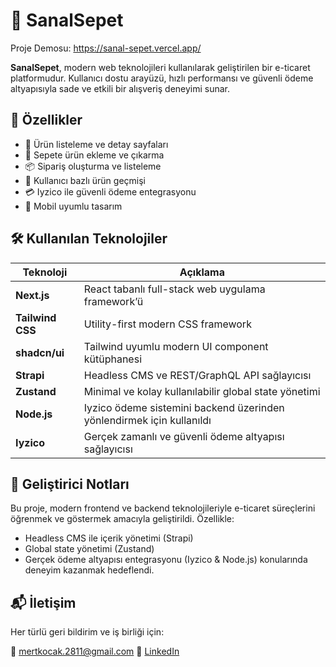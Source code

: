 # 🛒 SanalSepet

Proje Demosu: https://sanal-sepet.vercel.app/

**SanalSepet**, modern web teknolojileri kullanılarak geliştirilen bir e-ticaret platformudur. Kullanıcı dostu arayüzü, hızlı performansı ve güvenli ödeme altyapısıyla sade ve etkili bir alışveriş deneyimi sunar.

## 🚀 Özellikler

- 🧾 Ürün listeleme ve detay sayfaları  
- 🛒 Sepete ürün ekleme ve çıkarma  
- 📦 Sipariş oluşturma ve listeleme  
- 🧍 Kullanıcı bazlı ürün geçmişi  
- 💳 Iyzico ile güvenli ödeme entegrasyonu  
- 📱 Mobil uyumlu tasarım

## 🛠️ Kullanılan Teknolojiler

| Teknoloji     | Açıklama                                                 |
|---------------|-----------------------------------------------------------|
| **Next.js**   | React tabanlı full-stack web uygulama framework’ü        |
| **Tailwind CSS** | Utility-first modern CSS framework                        |
| **shadcn/ui** | Tailwind uyumlu modern UI component kütüphanesi          |
| **Strapi**    | Headless CMS ve REST/GraphQL API sağlayıcısı             |
| **Zustand**   | Minimal ve kolay kullanılabilir global state yönetimi    |
| **Node.js**   | Iyzico ödeme sistemini backend üzerinden yönlendirmek için kullanıldı |
| **Iyzico**    | Gerçek zamanlı ve güvenli ödeme altyapısı sağlayıcısı    |

## 🧠 Geliştirici Notları

Bu proje, modern frontend ve backend teknolojileriyle e-ticaret süreçlerini öğrenmek ve göstermek amacıyla geliştirildi. Özellikle:
- Headless CMS ile içerik yönetimi (Strapi)
- Global state yönetimi (Zustand)
- Gerçek ödeme altyapısı entegrasyonu (Iyzico & Node.js)
konularında deneyim kazanmak hedeflendi.

## 📬 İletişim
Her türlü geri bildirim ve iş birliği için:

📧 mertkocak.2811@gmail.com
🔗 [LinkedIn](https://www.linkedin.com/in/mmertkocak/)

